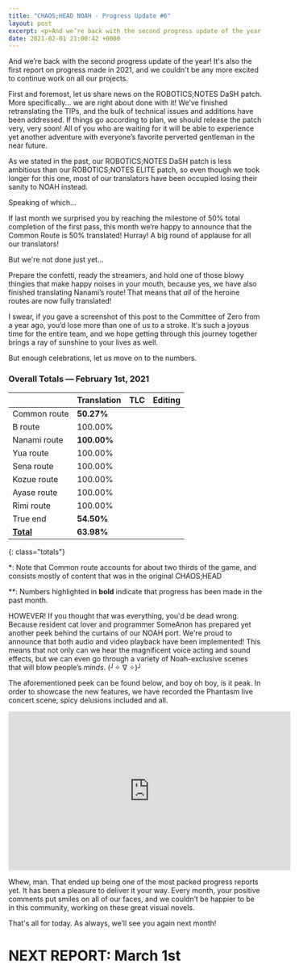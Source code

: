 ```yaml
---
title: "CHAOS;HEAD NOAH - Progress Update #6"
layout: post
excerpt: <p>And we’re back with the second progress update of the year! It's also the first report on progress made in 2021, and we couldn't be any more excited to continue work on all our projects.</p>
date: 2021-02-01 21:00:42 +0000
---
```


And we’re back with the second progress update of the year! It's also the first report on progress made in 2021, and we couldn't be any more excited to continue work on all our projects.

First and foremost, let us share news on the ROBOTICS;NOTES DaSH patch. More specifically... we are right about done with it! We’ve finished retranslating the TIPs, and the bulk of technical issues and additions have been addressed. If things go according to plan, we should release the patch very, very soon! All of you who are waiting for it will be able to experience yet another adventure with everyone’s favorite perverted gentleman in the near future.

As we stated in the past, our ROBOTICS;NOTES DaSH patch is less ambitious than our ROBOTICS;NOTES ELITE patch, so even though we took longer for this one, most of our translators have been occupied losing their sanity to NOAH instead.

Speaking of which...

If last month we surprised you by reaching the milestone of 50% total completion of the first pass, this month we’re happy to announce that the Common Route is 50% translated! Hurray! A big round of applause for all our translators!

But we're not done just yet...

Prepare the confetti, ready the streamers, and hold one of those blowy thingies that make happy noises in your mouth, because yes, we have also finished translating Nanami’s route! That means that *all* of the heroine routes are now fully translated!

I swear, if you gave a screenshot of this post to the Committee of Zero from a year ago, you’d lose more than one of us to a stroke. It's such a joyous time for the entire team, and we hope getting through this journey together brings a ray of sunshine to your lives as well.

But enough celebrations, let us move on to the numbers.

### Overall Totals — February 1st, 2021

|                  | **Translation** | **TLC** | **Editing** |
| ---------------- | --------------- | ------- | ----------- |
| Common route     | **50.27%**      |         |             |
| B route          | 100.00%         |         |             |
| Nanami route     | **100.00%**     |         |             |
| Yua route        | 100.00%         |         |             |
| Sena route       | 100.00%         |         |             |
| Kozue route      | 100.00%         |         |             |
| Ayase route      | 100.00%         |         |             |
| Rimi route       | 100.00%         |         |             |
| True end         | **54.50%**      |         |             |
| **<u>Total</u>** | **63.98%**      |         |             |
{: class="totals"}

\*: Note that Common route accounts for about two thirds of the game, and consists mostly of content that was in the original CHAOS;HEAD

\*\*: Numbers highlighted in **bold** indicate that progress has been made in the past month.

HOWEVER! If you thought that was everything, you'd be dead wrong. Because resident cat lover and programmer SomeAnon has prepared yet another peek behind the curtains of our NOAH port. We're proud to announce that both audio and video playback have been implemented! This means that not only can we hear the magnificent voice acting and sound effects, but we can even go through a variety of Noah-exclusive scenes that will blow people’s *minds*. (╯✧ ∇ ✧)╯

The aforementioned peek can be found below, and boy oh boy, is it peak. In order to showcase the new features, we have recorded the Phantasm live concert scene, spicy delusions included and all.

<div class="youtube-wrapper"><iframe width="560" height="315" src="https://www.youtube-nocookie.com/embed/q_ylSiYb3Go" frameborder="0" allow="accelerometer; autoplay; encrypted-media; gyroscope; picture-in-picture" allowfullscreen></iframe></div>

Whew, man. That ended up being one of the most packed progress reports yet. It has been a pleasure to deliver it your way. Every month, your positive comments put smiles on all of our faces, and we couldn’t be happier to be in this community, working on these great visual novels.

That's all for today. As always, we’ll see you again next month!

# NEXT REPORT: March 1st